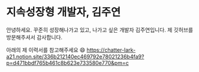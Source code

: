 # 지속성장형 개발자, 김주연

안녕하세요.
꾸준히 성장해나가고 있고, 나가고 싶은 개발자 김주연입니다.
제 깃허브를 방문해주셔서 감사합니다.


아래의 제 이력서를 참고해주세요 😄
https://chatter-lark-a21.notion.site/336b212140ec469792e78021236b4fa9?p=d471bbdf765b461c8b623e733580e770&pm=c
